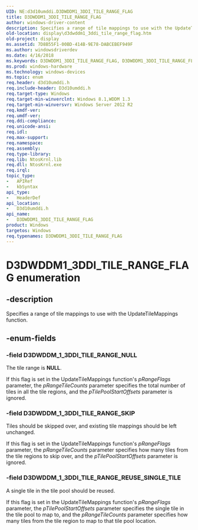 ```yaml
---
UID: NE:d3d10umddi.D3DWDDM1_3DDI_TILE_RANGE_FLAG
title: D3DWDDM1_3DDI_TILE_RANGE_FLAG
author: windows-driver-content
description: Specifies a range of tile mappings to use with the UpdateTileMappings function.
old-location: display\d3dwddm1_3ddi_tile_range_flag.htm
old-project: display
ms.assetid: 7D8B55F1-00BD-414B-9E78-DABCEBEF949F
ms.author: windowsdriverdev
ms.date: 4/16/2018
ms.keywords: D3DWDDM1_3DDI_TILE_RANGE_FLAG, D3DWDDM1_3DDI_TILE_RANGE_FLAG enumeration [Display Devices], D3DWDDM_1_3DDI_TILE_RANGE_NULL, D3DWDDM_1_3DDI_TILE_RANGE_REUSE_SINGLE_TILE, D3DWDDM_1_3DDI_TILE_RANGE_SKIP, d3d10umddi/D3DWDDM1_3DDI_TILE_RANGE_FLAG, d3d10umddi/D3DWDDM_1_3DDI_TILE_RANGE_NULL, d3d10umddi/D3DWDDM_1_3DDI_TILE_RANGE_REUSE_SINGLE_TILE, d3d10umddi/D3DWDDM_1_3DDI_TILE_RANGE_SKIP, display.d3dwddm1_3ddi_tile_range_flag
ms.prod: windows-hardware
ms.technology: windows-devices
ms.topic: enum
req.header: d3d10umddi.h
req.include-header: D3d10umddi.h
req.target-type: Windows
req.target-min-winverclnt: Windows 8.1,WDDM 1.3
req.target-min-winversvr: Windows Server 2012 R2
req.kmdf-ver: 
req.umdf-ver: 
req.ddi-compliance: 
req.unicode-ansi: 
req.idl: 
req.max-support: 
req.namespace: 
req.assembly: 
req.type-library: 
req.lib: NtosKrnl.lib
req.dll: NtosKrnl.exe
req.irql: 
topic_type:
-	APIRef
-	kbSyntax
api_type:
-	HeaderDef
api_location:
-	D3d10umddi.h
api_name:
-	D3DWDDM1_3DDI_TILE_RANGE_FLAG
product: Windows
targetos: Windows
req.typenames: D3DWDDM1_3DDI_TILE_RANGE_FLAG
---
```


# D3DWDDM1_3DDI_TILE_RANGE_FLAG enumeration


## -description


Specifies a range of tile mappings to use with the UpdateTileMappings function.


## -enum-fields




### -field D3DWDDM_1_3DDI_TILE_RANGE_NULL

The tile range is <b>NULL</b>.

If this flag is set in the UpdateTileMappings function's <i>pRangeFlags</i> parameter, the <i>pRangeTileCounts</i> parameter specifies the total 
number of tiles in all the tile regions, and the <i>pTilePoolStartOffsets</i> parameter is ignored.


### -field D3DWDDM_1_3DDI_TILE_RANGE_SKIP

Tiles should be skipped over, and existing tile mappings should be left unchanged.

If this flag is set in the UpdateTileMappings function's <i>pRangeFlags</i> parameter, the <i>pRangeTileCounts</i> parameter specifies how many tiles from the tile regions to skip over, and the <i>pTilePoolStartOffsets</i> parameter is ignored.


### -field D3DWDDM_1_3DDI_TILE_RANGE_REUSE_SINGLE_TILE

A single tile in the tile pool should be reused.

If this flag is set in the UpdateTileMappings function's <i>pRangeFlags</i> parameter, the <i>pTilePoolStartOffsets</i> parameter specifies the single tile in the tile pool to map to, and the <i>pRangeTileCounts</i> parameter specifies how many tiles from the tile region to map to that tile pool location.

